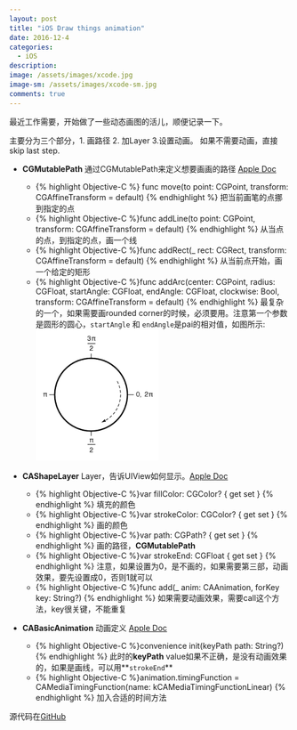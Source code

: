 ```yaml
---
layout: post
title: "iOS Draw things animation"
date: 2016-12-4
categories:
  - iOS
description: 
image: /assets/images/xcode.jpg
image-sm: /assets/images/xcode-sm.jpg
comments: true
---
```


最近工作需要，开始做了一些动态画图的活儿，顺便记录一下。

主要分为三个部分，1. 画路径 2. 加Layer 3.设置动画。 如果不需要动画，直接skip last step.


* **CGMutablePath** 
通过CGMutablePath来定义想要画画的路径 [Apple Doc](https://developer.apple.com/reference/coregraphics/cgmutablepath)

	* {% highlight Objective-C %} func move(to point: CGPoint, transform: CGAffineTransform = default) {% endhighlight %} 
	把当前画笔的点挪到指定的点
	* {% highlight Objective-C %}func addLine(to point: CGPoint, transform: CGAffineTransform = default) {% endhighlight %}
	从当点的点，到指定的点，画一个线
	* {% highlight Objective-C %}func addRect(_ rect: CGRect, transform: CGAffineTransform = default) {% endhighlight %}
	从当前点开始，画一个给定的矩形
	* {% highlight Objective-C %}func addArc(center: CGPoint, radius: CGFloat, startAngle: CGFloat, endAngle: CGFloat, clockwise: Bool, transform: CGAffineTransform = default) {% endhighlight %}
	最复杂的一个，如果需要画rounded corner的时候，必须要用。注意第一个参数是圆形的圆心，```startAngle``` 和 ```endAngle```是pai的相对值，如图所示:
	![角度计算](/assets/images/draw-angle-diagram.png)
	
	
* **CAShapeLayer**
Layer，告诉UIView如何显示。[Apple Doc](https://developer.apple.com/reference/quartzcore/cashapelayer)
	
	* {% highlight Objective-C %}var fillColor: CGColor? { get set } {% endhighlight %} 
	填充的颜色
	* {% highlight Objective-C %}var strokeColor: CGColor? { get set } {% endhighlight %}
	画的颜色
	* {% highlight Objective-C %}var path: CGPath? { get set } {% endhighlight %}
	画的路径，**CGMutablePath**
	* {% highlight Objective-C %}var strokeEnd: CGFloat { get set } {% endhighlight %}
	注意，如果设置为0，是不画的，如果需要第三部，动画效果，要先设置成0，否则1就可以
	* {% highlight Objective-C %}func add(_ anim: CAAnimation, 
  forKey key: String?) {% endhighlight %}
   如果需要动画效果，需要call这个方法，key很关键，不能重复
   
* **CABasicAnimation** 动画定义 [Apple Doc](https://developer.apple.com/reference/quartzcore/cabasicanimation)

	* {% highlight Objective-C %}convenience init(keyPath path: String?) {% endhighlight %}
	此时的**keyPath** value如果不正确，是没有动画效果的，如果是画线，可以用**```strokeEnd```**
	* {% highlight Objective-C %}animation.timingFunction = CAMediaTimingFunction(name: kCAMediaTimingFunctionLinear) {% endhighlight %} 加入合适的时间方法
	
	
源代码在[GitHub](https://github.com/zheng-liu-seattle/iOS-animation-demo)